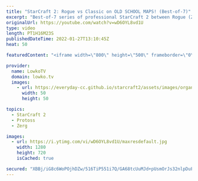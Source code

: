 ```yaml
---
title: "StarCraft 2: Rogue vs Classic on OLD SCHOOL MAPS! (Best-of-7)"
excerpt: "Best-of-7 series of professional StarCraft 2 between Rogue (Zerg) and Classic (Protoss). This series is the Grand Finals of the OlimoLeague Invitational 9, and all games take place on old maps that were mostly played in Wings of Liberty and Heart of the Swarm. The map pool for this even is: Daybreak,"
originalUrl: https://youtube.com/watch?v=wD6OYL8vd1U
type: video
length: PT1H16M23S
publishedDateTime: 2022-01-27T13:10:45Z
heat: 50

featuredContent: "<iframe width=\"800\" height=\"500\" frameborder=\"0\" src=\"https://www.youtube.com/embed/wD6OYL8vd1U\" allow=\"accelerometer; autoplay; encrypted-media; gyroscope; picture-in-picture\" allowfullscreen></iframe>"

provider:
  name: LowkoTV
  domain: lowko.tv
  images:
    - url: https://everyday-cc.github.io/starcraft2/assets/images/organizations/lowko.tv-50x50.jpg
      width: 50
      height: 50

topics:
  - StarCraft 2
  - Protoss
  - Zerg

images:
  - url: https://i.ytimg.com/vi/wD6OYL8vd1U/maxresdefault.jpg
    width: 1280
    height: 720
    isCached: true

secured: "XBBj/iG8c6WoPOjhDZw/516TiP551i7Q/GA68tcUuMJd+pUsmOrJs32nlpDuFTQlag+HBpCgc3aKS8Be4QunRsoy4T8047BK8gWMbxAppai/UauYKCKKZ3YoHIgdUWltf46HIcV17kK34Bro7A45bPAW4xb7NaCeliF2+MwnsOZ0G5+F3qYbQfYOXEs40pi8RqhFOWy6rHcFYrJeJu7shw7Ypn+RhdqzN1vmK8XUUW9DC1lgWqy3SMhaVUWiXSKPeZj5wlo27e8g1A9+q231qoa1a+xSRpd2BTstqbr1D33eg4LcZryzyELrArpwkNvFEUcn2nJDWXmL4o1kV98qnpw+4SXSR9kas5+sSqDHWXB3tbkXF78/2ANZtoZQecSfxNJSlnAa2Ac6ZaL/8G1cWThbD1IxlSJ3j2pEGwIp+Ec=;guDPdMgZuMECZCouFrs+RQ=="
---
```


